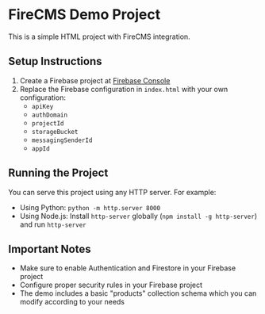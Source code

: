 # FireCMS Demo Project

This is a simple HTML project with FireCMS integration.

## Setup Instructions

1. Create a Firebase project at [Firebase Console](https://console.firebase.google.com/)
2. Replace the Firebase configuration in `index.html` with your own configuration:
   - `apiKey`
   - `authDomain`
   - `projectId`
   - `storageBucket`
   - `messagingSenderId`
   - `appId`

## Running the Project

You can serve this project using any HTTP server. For example:
- Using Python: `python -m http.server 8000`
- Using Node.js: Install `http-server` globally (`npm install -g http-server`) and run `http-server`

## Important Notes

- Make sure to enable Authentication and Firestore in your Firebase project
- Configure proper security rules in your Firebase project
- The demo includes a basic "products" collection schema which you can modify according to your needs 
